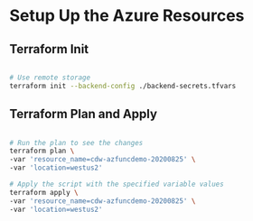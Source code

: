 # Setup Up the Azure Resources

## Terraform Init

```bash

# Use remote storage
terraform init --backend-config ./backend-secrets.tfvars

```

## Terraform Plan and Apply

```bash

# Run the plan to see the changes
terraform plan \
-var 'resource_name=cdw-azfuncdemo-20200825' \
-var 'location=westus2'

# Apply the script with the specified variable values
terraform apply \
-var 'resource_name=cdw-azfuncdemo-20200825' \
-var 'location=westus2'

```
